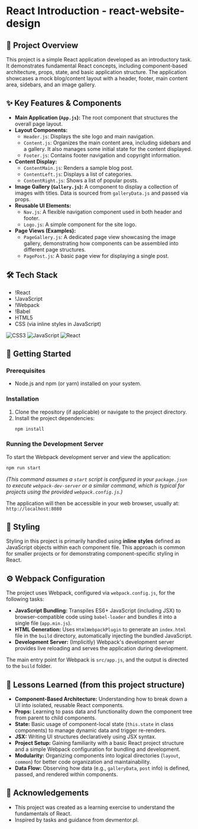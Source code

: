 # React Introduction - react-website-design

## 🧭 Project Overview
This project is a simple React application developed as an introductory task. It demonstrates fundamental React concepts, including component-based architecture, props, state, and basic application structure. The application showcases a mock blog/content layout with a header, footer, main content area, sidebars, and an image gallery.

## ✨ Key Features & Components
*   **Main Application (`App.js`):** The root component that structures the overall page layout.
*   **Layout Components:**
    *   `Header.js`: Displays the site logo and main navigation.
    *   `Content.js`: Organizes the main content area, including sidebars and a gallery. It also manages some initial state for the content displayed.
    *   `Footer.js`: Contains footer navigation and copyright information.
*   **Content Display:**
    *   `ContentMain.js`: Renders a sample blog post.
    *   `ContentLeft.js`: Displays a list of categories.
    *   `ContentRight.js`: Shows a list of popular posts.
*   **Image Gallery (`Gallery.js`):** A component to display a collection of images with titles. Data is sourced from `galleryData.js` and passed via props.
*   **Reusable UI Elements:**
    *   `Nav.js`: A flexible navigation component used in both header and footer.
    *   `Logo.js`: A simple component for the site logo.
*   **Page Views (Examples):**
    *   `PageGallery.js`: A dedicated page view showcasing the image gallery, demonstrating how components can be assembled into different page structures.
    *   `PagePost.js`: A basic page view for displaying a single post.

## 🛠 Tech Stack
*   !React
*   !JavaScript
*   !Webpack
*   !Babel
*   HTML5
*   CSS (via inline styles in JavaScript)

  ![CSS3](https://img.shields.io/badge/css3-%231572B6.svg?style=for-the-badge&logo=css3&logoColor=white)
  ![JavaScript](https://img.shields.io/badge/JavaScript-grey?style=for-the-badge&logo=javascript)
  ![React](https://img.shields.io/badge/React?style=for-the-badge&logo=react)

## 🚀 Getting Started

### Prerequisites
*   Node.js and npm (or yarn) installed on your system.

### Installation
1.  Clone the repository (if applicable) or navigate to the project directory.
2.  Install the project dependencies:
    ```bash
    npm install
    ```

### Running the Development Server
To start the Webpack development server and view the application:
```bash
npm run start
```
*(This command assumes a `start` script is configured in your `package.json` to execute `webpack-dev-server` or a similar command, which is typical for projects using the provided `webpack.config.js`.)*

The application will then be accessible in your web browser, usually at:
`http://localhost:8080`

## 🎨 Styling
Styling in this project is primarily handled using **inline styles** defined as JavaScript objects within each component file. This approach is common for smaller projects or for demonstrating component-specific styling in React.

## ⚙️ Webpack Configuration
The project uses Webpack, configured via `webpack.config.js`, for the following tasks:
*   **JavaScript Bundling:** Transpiles ES6+ JavaScript (including JSX) to browser-compatible code using `babel-loader` and bundles it into a single file (`app.min.js`).
*   **HTML Generation:** Uses `HtmlWebpackPlugin` to generate an `index.html` file in the `build` directory, automatically injecting the bundled JavaScript.
*   **Development Server:** (Implicitly) Webpack's development server provides live reloading and serves the application during development.

The main entry point for Webpack is `src/app.js`, and the output is directed to the `build` folder.

## 📌 Lessons Learned (from this project structure)
*   **Component-Based Architecture:** Understanding how to break down a UI into isolated, reusable React components.
*   **Props:** Learning to pass data and functionality down the component tree from parent to child components.
*   **State:** Basic usage of component-local state (`this.state` in class components) to manage dynamic data and trigger re-renders.
*   **JSX:** Writing UI structures declaratively using JSX syntax.
*   **Project Setup:** Gaining familiarity with a basic React project structure and a simple Webpack configuration for bundling and development.
*   **Modularity:** Organizing components into logical directories (`layout`, `common`) for better code organization and maintainability.
*   **Data Flow:** Observing how data (e.g., `galleryData`, `post` info) is defined, passed, and rendered within components.

## 🙏 Acknowledgements
*   This project was created as a learning exercise to understand the fundamentals of React.
*   Inspired by tasks and guidance from devmentor.pl.
